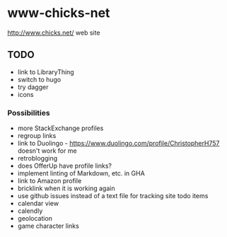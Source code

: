 # www-chicks-net

http://www.chicks.net/ web site

## TODO
* link to LibraryThing
* switch to hugo
* try dagger
* icons

### Possibilities
* more StackExchange profiles
* regroup links
* link to Duolingo - https://www.duolingo.com/profile/ChristopherH757 doesn't work for me
* retroblogging
* does OfferUp have profile links?
* implement linting of Markdown, etc. in GHA
* link to Amazon profile
* bricklink when it is working again
* use github issues instead of a text file for tracking site todo items
* calendar view
* calendly
* geolocation
* game character links

